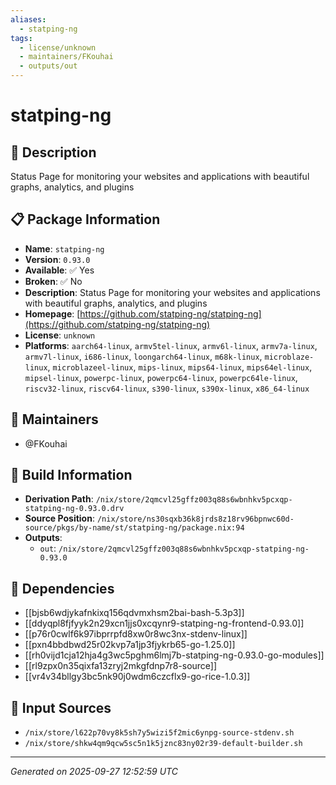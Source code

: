 ```yaml
---
aliases:
  - statping-ng
tags:
  - license/unknown
  - maintainers/FKouhai
  - outputs/out
---
```


# statping-ng

## 📝 Description

Status Page for monitoring your websites and applications with beautiful graphs, analytics, and plugins

## 📋 Package Information

- **Name**: `statping-ng`
- **Version**: `0.93.0`
- **Available**: ✅ Yes
- **Broken**: ✅ No
- **Description**: Status Page for monitoring your websites and applications with beautiful graphs, analytics, and plugins
- **Homepage**: [https://github.com/statping-ng/statping-ng](https://github.com/statping-ng/statping-ng)
- **License**: `unknown`
- **Platforms**: `aarch64-linux`, `armv5tel-linux`, `armv6l-linux`, `armv7a-linux`, `armv7l-linux`, `i686-linux`, `loongarch64-linux`, `m68k-linux`, `microblaze-linux`, `microblazeel-linux`, `mips-linux`, `mips64-linux`, `mips64el-linux`, `mipsel-linux`, `powerpc-linux`, `powerpc64-linux`, `powerpc64le-linux`, `riscv32-linux`, `riscv64-linux`, `s390-linux`, `s390x-linux`, `x86_64-linux`
## 👥 Maintainers

- @FKouhai


## 🔧 Build Information

- **Derivation Path**: `/nix/store/2qmcvl25gffz003q88s6wbnhkv5pcxqp-statping-ng-0.93.0.drv`
- **Source Position**: `/nix/store/ns30sqxb36k8jrds8z18rv96bpnwc60d-source/pkgs/by-name/st/statping-ng/package.nix:94`
- **Outputs**:
  - `out`:  `/nix/store/2qmcvl25gffz003q88s6wbnhkv5pcxqp-statping-ng-0.93.0`

## 🔗 Dependencies

- [[bjsb6wdjykafnkixq156qdvmxhsm2bai-bash-5.3p3]]
- [[ddyqpl8fjfyyk2n29xcn1jjs0xcqynr9-statping-ng-frontend-0.93.0]]
- [[p76r0cwlf6k97ibprrpfd8xw0r8wc3nx-stdenv-linux]]
- [[pxn4bbdbwd25r02kvp7a1jp3fjykrb65-go-1.25.0]]
- [[rh0vijd1cja12hja4g3wc5pghm6lmj7b-statping-ng-0.93.0-go-modules]]
- [[rl9zpx0n35qixfa13zryj2mkgfdnp7r8-source]]
- [[vr4v34bllgy3bc5nk90j0wdm6czcflx9-go-rice-1.0.3]]

## 📁 Input Sources

- `/nix/store/l622p70vy8k5sh7y5wizi5f2mic6ynpg-source-stdenv.sh`
- `/nix/store/shkw4qm9qcw5sc5n1k5jznc83ny02r39-default-builder.sh`

---
*Generated on 2025-09-27 12:52:59 UTC*

